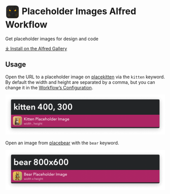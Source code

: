 # <img src='Workflow/icon.png' width='45' align='center' alt='icon'> Placeholder Images Alfred Workflow

Get placeholder images for design and code

[⤓ Install on the Alfred Gallery](https://alfred.app/workflows/alfredapp/placeholder-images)

## Usage

Open the URL to a placeholder image on [placekitten](https://placekitten.com/) via the `kitten` keyword. By default the width and height are separated by a comma, but you can change it in the [Workflow’s Configuration](https://www.alfredapp.com/help/workflows/user-configuration/).

![Keyword for a kitten placeholder](Workflow/images/about/kitten.png)

Open an image from [placebear](https://placebear.com/) with the `bear` keyword.

![Keyword for a bear placeholder](Workflow/images/about/bear.png)
